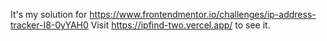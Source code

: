 It's my solution for https://www.frontendmentor.io/challenges/ip-address-tracker-I8-0yYAH0
Visit https://ipfind-two.vercel.app/ to see it.
